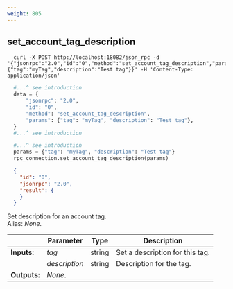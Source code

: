```yaml
---
weight: 805
---
```


## **set_account_tag_description**

```shell
  curl -X POST http://localhost:18082/json_rpc -d '{"jsonrpc":"2.0","id":"0","method":"set_account_tag_description","params":{"tag":"myTag","description":"Test tag"}}' -H 'Content-Type: application/json'
```
```python
  #...^ see introduction
  data = {
      "jsonrpc": "2.0",
      "id": "0",
      "method": "set_account_tag_description",
      "params": {"tag": "myTag", "description": "Test tag"},
  }
  #...^ see introduction
```
```py
  #...^ see introduction
  params = {"tag": "myTag", "description": "Test tag"}
  rpc_connection.set_account_tag_description(params)
```
```json
  {
    "id": "0",
    "jsonrpc": "2.0",
    "result": {
    }
  }
```
Set description for an account tag.  
Alias: *None*.  

|             | Parameter     | Type   | Description
| ---         | ---           | ---    | ---
|**Inputs:**  | *tag*         | string | Set a description for this tag.
|             | *description* | string | Description for the tag.
|**Outputs:** | *None*.       |        |